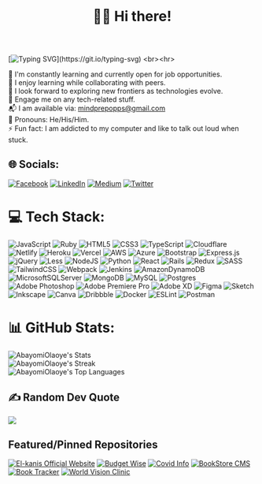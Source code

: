 ## <h1 align='center' style ='margin:30px'>👋🏼 Hi there!</h1><br>
[![Typing SVG](https://readme-typing-svg.demolab.com?font=Fira+Code&size=40&pause=1000&center=true&vCenter=true&width=1000&height=52&lines=Welcome,+and+thank+you+for+visiting!;I+am+Oluwatoyin,+a+Full+Stack+Developer;and+I+am+open+to+OPPORTUNITIES.)](https://git.io/typing-svg)
<br><hr>

🔭 I'm constantly learning and currently open for job opportunities.
 <br>  🤝  I enjoy learning while collaborating with peers.
 <br>  🌱  I look forward to exploring new frontiers as technologies evolve.
 <br>  💬  Engage me on any tech-related stuff.
 <br> 📬  I am available via: mindprepopps@gmail.com
 <br> 👯  Pronouns: He/His/Him.
 <br> ⚡   Fun fact: I am addicted to my computer and like to talk out loud when stuck.

## 🌐 Socials:
[![Facebook](https://img.shields.io/badge/Facebook-%231877F2.svg?logo=Facebook&logoColor=white)](https://facebook.com/olaoye.abayomi1) [![LinkedIn](https://img.shields.io/badge/LinkedIn-%230077B5.svg?logo=linkedin&logoColor=white)](https://linkedin.com/in/oluwatoyinolaoye) [![Medium](https://img.shields.io/badge/Medium-12100E?logo=medium&logoColor=white)](https://medium.com/@mindprepopps) [![Twitter](https://img.shields.io/badge/Twitter-%231DA1F2.svg?logo=Twitter&logoColor=white)](https://twitter.com/@olaoyeelijah) 

# 💻 Tech Stack:
![JavaScript](https://img.shields.io/badge/javascript-%23323330.svg?style=plastic&logo=javascript&logoColor=%23F7DF1E) ![Ruby](https://img.shields.io/badge/ruby-%23CC342D.svg?style=plastic&logo=ruby&logoColor=white) ![HTML5](https://img.shields.io/badge/html5-%23E34F26.svg?style=plastic&logo=html5&logoColor=white) ![CSS3](https://img.shields.io/badge/css3-%231572B6.svg?style=plastic&logo=css3&logoColor=white) ![TypeScript](https://img.shields.io/badge/typescript-%23007ACC.svg?style=plastic&logo=typescript&logoColor=white) ![Cloudflare](https://img.shields.io/badge/Cloudflare-F38020?style=plastic&logo=Cloudflare&logoColor=white) ![Netlify](https://img.shields.io/badge/netlify-%23000000.svg?style=plastic&logo=netlify&logoColor=#00C7B7) ![Heroku](https://img.shields.io/badge/heroku-%23430098.svg?style=plastic&logo=heroku&logoColor=white) ![Vercel](https://img.shields.io/badge/vercel-%23000000.svg?style=plastic&logo=vercel&logoColor=white) ![AWS](https://img.shields.io/badge/AWS-%23FF9900.svg?style=plastic&logo=amazon-aws&logoColor=white) ![Azure](https://img.shields.io/badge/azure-%230072C6.svg?style=plastic&logo=azure-devops&logoColor=white) ![Bootstrap](https://img.shields.io/badge/bootstrap-%23563D7C.svg?style=plastic&logo=bootstrap&logoColor=white) ![Express.js](https://img.shields.io/badge/express.js-%23404d59.svg?style=plastic&logo=express&logoColor=%2361DAFB) ![jQuery](https://img.shields.io/badge/jquery-%230769AD.svg?style=plastic&logo=jquery&logoColor=white) ![Less](https://img.shields.io/badge/less-2B4C80?style=plastic&logo=less&logoColor=white) ![NodeJS](https://img.shields.io/badge/node.js-6DA55F?style=plastic&logo=node.js&logoColor=white) ![Python](https://img.shields.io/badge/python-%230769AD.svg?style=plastic&logo=python&logoColor=white) ![React](https://img.shields.io/badge/react-%2320232a.svg?style=plastic&logo=react&logoColor=%2361DAFB) ![Rails](https://img.shields.io/badge/rails-%23CC0000.svg?style=plastic&logo=ruby-on-rails&logoColor=white) ![Redux](https://img.shields.io/badge/redux-%23593d88.svg?style=plastic&logo=redux&logoColor=white) ![SASS](https://img.shields.io/badge/SASS-hotpink.svg?style=plastic&logo=SASS&logoColor=white) ![TailwindCSS](https://img.shields.io/badge/tailwindcss-%2338B2AC.svg?style=plastic&logo=tailwind-css&logoColor=white) ![Webpack](https://img.shields.io/badge/webpack-%238DD6F9.svg?style=plastic&logo=webpack&logoColor=black) ![Jenkins](https://img.shields.io/badge/jenkins-%232C5263.svg?style=plastic&logo=jenkins&logoColor=white) ![AmazonDynamoDB](https://img.shields.io/badge/Amazon%20DynamoDB-4053D6?style=plastic&logo=Amazon%20DynamoDB&logoColor=white) ![MicrosoftSQLServer](https://img.shields.io/badge/Microsoft%20SQL%20Sever-CC2927?style=plastic&logo=microsoft%20sql%20server&logoColor=white) ![MongoDB](https://img.shields.io/badge/MongoDB-%234ea94b.svg?style=plastic&logo=mongodb&logoColor=white) ![MySQL](https://img.shields.io/badge/mysql-%2300f.svg?style=plastic&logo=mysql&logoColor=white) ![Postgres](https://img.shields.io/badge/postgres-%23316192.svg?style=plastic&logo=postgresql&logoColor=white) ![Adobe Photoshop](https://img.shields.io/badge/adobephotoshop-%2331A8FF.svg?style=plastic&logo=adobephotoshop&logoColor=white) ![Adobe Premiere Pro](https://img.shields.io/badge/Adobe%20Premiere%20Pro-9999FF.svg?style=plastic&logo=Adobe%20Premiere%20Pro&logoColor=white) ![Adobe XD](https://img.shields.io/badge/Adobe%20XD-470137?style=plastic&logo=Adobe%20XD&logoColor=#FF61F6) 	![Figma](https://img.shields.io/badge/figma-%23F24E1E.svg?style=plastic&logo=figma&logoColor=white) ![Sketch](https://img.shields.io/badge/Sketch-FFB387?style=plastic&logo=sketch&logoColor=black) ![Inkscape](https://img.shields.io/badge/Inkscape-e0e0e0?style=plastic&logo=inkscape&logoColor=080A13) ![Canva](https://img.shields.io/badge/Canva-%2300C4CC.svg?style=plastic&logo=Canva&logoColor=white) ![Dribbble](https://img.shields.io/badge/Dribbble-EA4C89?style=plastic&logo=dribbble&logoColor=white) ![Docker](https://img.shields.io/badge/docker-%230db7ed.svg?style=plastic&logo=docker&logoColor=white) ![ESLint](https://img.shields.io/badge/ESLint-4B3263?style=plastic&logo=eslint&logoColor=white) ![Postman](https://img.shields.io/badge/Postman-FF6C37?style=plastic&logo=postman&logoColor=white)

# 📊 GitHub Stats:
![AbayomiOlaoye's Stats](https://github-readme-stats.vercel.app/api?username=abayomiolaoye&theme=tokyonight&show_icons=true&hide_border=true&count_private=true) <br>
![AbayomiOlaoye's Streak](https://github-readme-streak-stats.herokuapp.com/?user=abayomiolaoye&theme=tokyonight&hide_border=true) <br>
![AbayomiOlaoye's Top Languages](https://github-readme-stats.vercel.app/api/top-langs/?username=abayomiolaoye&theme=tokyonight&show_icons=true&hide_border=true&layout=compact)

## ✍️ Random Dev Quote
![](https://quotes-github-readme.vercel.app/api?type=horizontal&theme=radical)

## Featured/Pinned Repositories
[![El-kanis Official Website](https://github-readme-stats.vercel.app/api/pin/?username=abayomiolaoye&repo=elkanis_official_website)](https://github.com/AbayomiOlaoye/elkanis_official_website/)
[![Budget Wise](https://github-readme-stats.vercel.app/api/pin/?username=abayomiolaoye&repo=budget_wise_app)](https://github.com/AbayomiOlaoye/budget_wise_app/)
[![Covid Info](https://github-readme-stats.vercel.app/api/pin/?username=abayomiolaoye&repo=covid-info)](https://github.com/AbayomiOlaoye/covid-info)
[![BookStore CMS](https://github-readme-stats.vercel.app/api/pin/?username=abayomiolaoye&repo=bookstore-app)](https://github.com/AbayomiOlaoye/bookstore-app)
[![Book Tracker](https://github-readme-stats.vercel.app/api/pin/?username=abayomiolaoye&repo=book_tracker)](https://github.com/AbayomiOlaoye/book_tracker)
[![World Vision Clinic](https://github-readme-stats.vercel.app/api/pin/?username=abayomiolaoye&repo=Book-Appointment-Front-End)](https://github.com/AbayomiOlaoye/Book-Appointment-Front-End)
